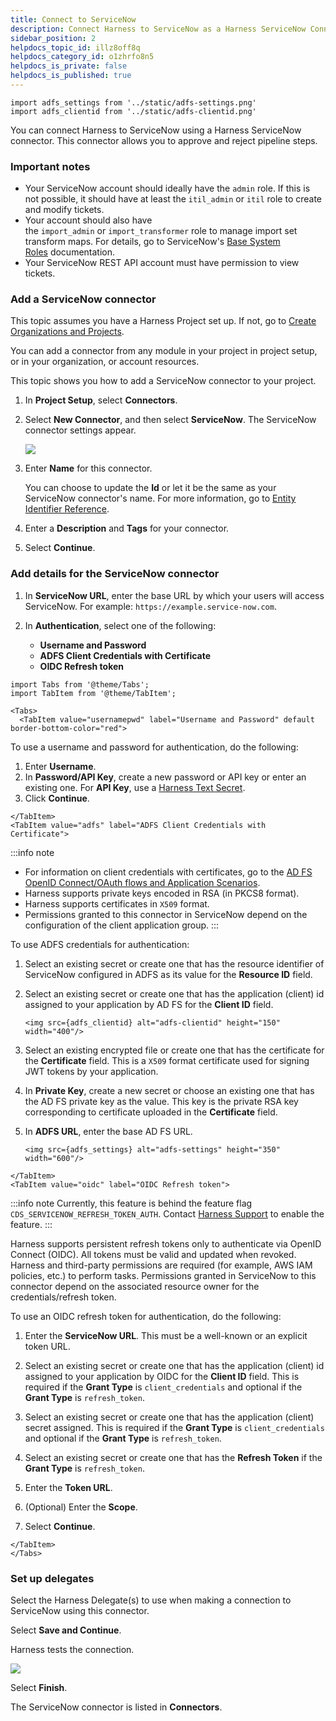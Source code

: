 ```yaml
---
title: Connect to ServiceNow
description: Connect Harness to ServiceNow as a Harness ServiceNow Connector.
sidebar_position: 2
helpdocs_topic_id: illz8off8q
helpdocs_category_id: o1zhrfo8n5
helpdocs_is_private: false
helpdocs_is_published: true
---
```

```mdx-code-block
import adfs_settings from '../static/adfs-settings.png'
import adfs_clientid from '../static/adfs-clientid.png'
```

You can connect Harness to ServiceNow using a Harness ServiceNow connector. This connector allows you to approve and reject pipeline steps.

### Important notes

* Your ServiceNow account should ideally have the `admin` role. If this is not possible, it should have at least the `itil_admin` or `itil` role to create and modify tickets.
* Your account should also have the `import_admin` or `import_transformer` role to manage import set transform maps. For details, go to ServiceNow's [Base System Roles](https://docs.servicenow.com/bundle/newyork-platform-administration/page/administer/roles/reference/r_BaseSystemRoles.html) documentation.
* Your ServiceNow REST API account must have permission to view tickets.

### Add a ServiceNow connector

This topic assumes you have a Harness Project set up. If not, go to [Create Organizations and Projects](../../organizations-and-projects/create-an-organization.md).

You can add a connector from any module in your project in project setup, or in your organization, or account resources.

This topic shows you how to add a ServiceNow connector to your project.

1. In **Project Setup**, select **Connectors**.

2. Select **New Connector**, and then select **ServiceNow**. The ServiceNow connector settings appear.

   ![](../../7_Connectors/static/connect-to-service-now-43.png)

3. Enter **Name** for this connector.

   You can choose to update the **Id** or let it be the same as your ServiceNow connector's name. For more information, go to [Entity Identifier Reference](../../20_References/entity-identifier-reference.md).

4. Enter a **Description** and **Tags** for your connector.

5. Select **Continue**.
   
### Add details for the ServiceNow connector

1. In **ServiceNow URL**, enter the base URL by which your users will access ServiceNow. For example: `https://example.service-now.com`.

2. In **Authentication**, select one of the following: 
   - **Username and Password**
   - **ADFS Client Credentials with Certificate**
   - **OIDC Refresh token**

```mdx-code-block
import Tabs from '@theme/Tabs';
import TabItem from '@theme/TabItem';
```
```mdx-code-block
<Tabs>
  <TabItem value="usernamepwd" label="Username and Password" default border-bottom-color="red">
```
To use a username and password for authentication, do the following:

1. Enter **Username**.
2. In **Password/API Key**, create a new password or API key or enter an existing one. For **API Key**, use a [Harness Text Secret](../../Secrets/2-add-use-text-secrets.md).
3. Click **Continue**.

```mdx-code-block
</TabItem>
<TabItem value="adfs" label="ADFS Client Credentials with Certificate">
```

:::info note
* For information on client credentials with certificates, go to the [AD FS OpenID Connect/OAuth flows and Application Scenarios](https://learn.microsoft.com/en-us/windows-server/identity/ad-fs/overview/ad-fs-openid-connect-oauth-flows-scenarios#second-case-access-token-request-with-a-certificate-1).
* Harness supports private keys encoded in RSA (in PKCS8 format).
* Harness supports certificates in `X509` format.
* Permissions granted to this connector in ServiceNow depend on the configuration of the client application group.
:::

To use ADFS credentials for authentication:
  
1. Select an existing secret or create one that has the resource identifier of ServiceNow configured in ADFS as its value for the **Resource ID** field.
2. Select an existing secret or create one that has the application (client) id assigned to your application by AD FS for the **Client ID** field.
   
   ```mdx-code-block
   <img src={adfs_clientid} alt="adfs-clientid" height="150" width="400"/>
   ```

3. Select an existing encrypted file or create one that has the certificate for the **Certificate** field. This is a `X509` format certificate used for signing JWT tokens by your application.
4. In **Private Key**, create a new secret or choose an existing one that has the AD FS private key as the value. This key is the private RSA key corresponding to certificate uploaded in the **Certificate** field.
5. In **ADFS URL**, enter the base AD FS URL.
  
   ```mdx-code-block
   <img src={adfs_settings} alt="adfs-settings" height="350" width="600"/>
   ```

```mdx-code-block
</TabItem>
<TabItem value="oidc" label="OIDC Refresh token">
```

:::info note
Currently, this feature is behind the feature flag `CDS_SERVICENOW_REFRESH_TOKEN_AUTH`. Contact [Harness Support](mailto:support@harness.io) to enable the feature.
:::

Harness supports persistent refresh tokens only to authenticate via OpenID Connect (OIDC). All tokens must be valid and updated when revoked. Harness and third-party permissions are required (for example, AWS IAM policies, etc.) to perform tasks. Permissions granted in ServiceNow to this connector depend on the associated resource owner for the credentials/refresh token.

To use an OIDC refresh token for authentication, do the following:

1. Enter the **ServiceNow URL**. This must be a well-known or an explicit token URL.

2. Select an existing secret or create one that has the application (client) id assigned to your application by OIDC for the **Client ID** field. This is required if the **Grant Type** is `client_credentials` and optional if the **Grant Type** is `refresh_token`.

3. Select an existing secret or create one that has the application (client) secret assigned. This is required if the **Grant Type** is `client_credentials` and optional if the **Grant Type** is `refresh_token`.

4. Select an existing secret or create one that has the **Refresh Token** if the **Grant Type** is `refresh_token`.

5. Enter the **Token URL**.

6. (Optional) Enter the **Scope**. 

7. Select **Continue**.
  
```mdx-code-block
</TabItem>
</Tabs>
```

### Set up delegates

Select the Harness Delegate(s) to use when making a connection to ServiceNow using this connector.

Select **Save and Continue**.

Harness tests the connection.

![](../../7_Connectors/static/connect-to-service-now-44.png)

Select **Finish**.

The ServiceNow connector is listed in **Connectors**.
